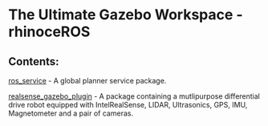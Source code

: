 # The Ultimate Gazebo Workspace - rhinoceROS #

## Contents: 

[ros_service](https://github.com/marsrovermanipal/Autonomous-2020/tree/master/Leander_Stephen_D'Souza/ROS/rhinoceROS/src/ros_service) - A global planner service package. 

[realsense_gazebo_plugin](https://github.com/marsrovermanipal/Autonomous-2020/tree/master/Leander_Stephen_D'Souza/ROS/rhinoceROS/src/realsense_gazebo_plugin) - A package containing a mutlipurpose differential drive robot equipped with IntelRealSense, LIDAR, Ultrasonics, GPS, IMU, Magnetometer and a pair of cameras. 

 
